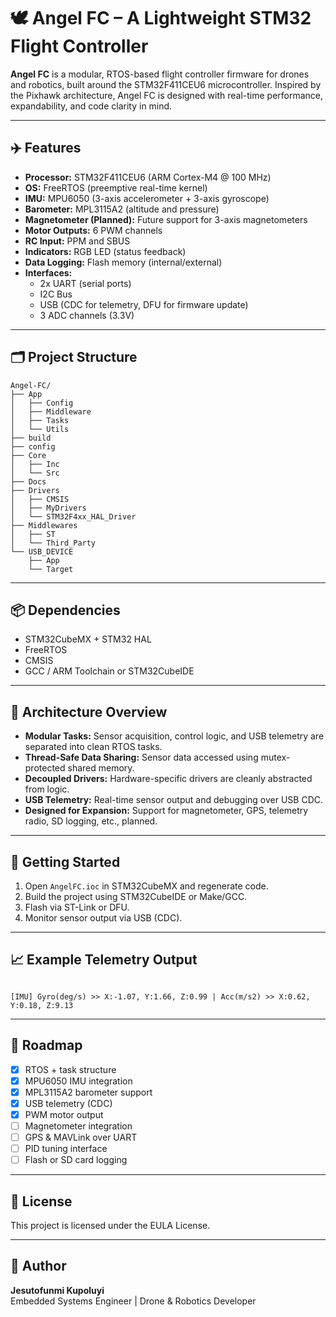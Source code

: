 # 🕊️ Angel FC – A Lightweight STM32 Flight Controller

**Angel FC** is a modular, RTOS-based flight controller firmware for drones and robotics, built around the STM32F411CEU6 microcontroller. Inspired by the Pixhawk architecture, Angel FC is designed with real-time performance, expandability, and code clarity in mind.

---

## ✈️ Features

- **Processor:** STM32F411CEU6 (ARM Cortex-M4 @ 100 MHz)
- **OS:** FreeRTOS (preemptive real-time kernel)
- **IMU:** MPU6050 (3-axis accelerometer + 3-axis gyroscope)
- **Barometer:** MPL3115A2 (altitude and pressure)
- **Magnetometer (Planned):** Future support for 3-axis magnetometers
- **Motor Outputs:** 6 PWM channels
- **RC Input:** PPM and SBUS
- **Indicators:** RGB LED (status feedback)
- **Data Logging:** Flash memory (internal/external)
- **Interfaces:**
  - 2x UART (serial ports)
  - I2C Bus
  - USB (CDC for telemetry, DFU for firmware update)
  - 3 ADC channels (3.3V)

---

## 🗂️ Project Structure

```plaintext
Angel-FC/
├── App
│   ├── Config
│   ├── Middleware
│   ├── Tasks
│   └── Utils
├── build
├── config
├── Core
│   ├── Inc
│   └── Src
├── Docs
├── Drivers
│   ├── CMSIS
│   ├── MyDrivers
│   └── STM32F4xx_HAL_Driver
├── Middlewares
│   ├── ST
│   └── Third_Party
└── USB_DEVICE
    ├── App
    └── Target
```

---

## 📦 Dependencies

- STM32CubeMX + STM32 HAL
- FreeRTOS
- CMSIS
- GCC / ARM Toolchain or STM32CubeIDE

---

## 🧠 Architecture Overview

- **Modular Tasks:** Sensor acquisition, control logic, and USB telemetry are separated into clean RTOS tasks.
- **Thread-Safe Data Sharing:** Sensor data accessed using mutex-protected shared memory.
- **Decoupled Drivers:** Hardware-specific drivers are cleanly abstracted from logic.
- **USB Telemetry:** Real-time sensor output and debugging over USB CDC.
- **Designed for Expansion:** Support for magnetometer, GPS, telemetry radio, SD logging, etc., planned.

---

## 🔧 Getting Started

1. Open `AngelFC.ioc` in STM32CubeMX and regenerate code.
2. Build the project using STM32CubeIDE or Make/GCC.
3. Flash via ST-Link or DFU.
4. Monitor sensor output via USB (CDC).

---

## 📈 Example Telemetry Output
```

[IMU] Gyro(deg/s) >> X:-1.07, Y:1.66, Z:0.99 | Acc(m/s2) >> X:0.62, Y:0.18, Z:9.13
```

---

## 📌 Roadmap

- [x] RTOS + task structure
- [x] MPU6050 IMU integration
- [x] MPL3115A2 barometer support
- [x] USB telemetry (CDC)
- [x] PWM motor output
- [ ] Magnetometer integration
- [ ] GPS & MAVLink over UART
- [ ] PID tuning interface
- [ ] Flash or SD card logging

---


## 📜 License

This project is licensed under the EULA License.

---

## 👤 Author

**Jesutofunmi Kupoluyi**  
Embedded Systems Engineer | Drone & Robotics Developer